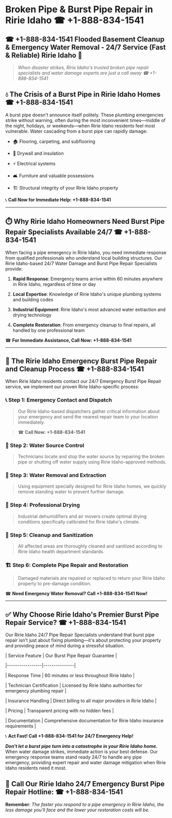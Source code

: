 # Broken Pipe & Burst Pipe Repair in Ririe Idaho ☎ +1-888-834-1541  
## ☎ +1-888-834-1541 Flooded Basement Cleanup & Emergency Water Removal - 24/7 Service (Fast & Reliable) Ririe Idaho 🚨  

> *When disaster strikes, Ririe Idaho's trusted broken pipe repair specialists and water damage experts are just a call away ☎ +1-888-834-1541*  

## 💧 The Crisis of a Burst Pipe in Ririe Idaho Homes ☎ +1-888-834-1541  

A burst pipe doesn't announce itself politely. These plumbing emergencies strike without warning, often during the most inconvenient times—middle of the night, holidays, or weekends—when Ririe Idaho residents feel most vulnerable. Water cascading from a burst pipe can rapidly damage:  

* 🏠 Flooring, carpeting, and subflooring  
* 🧱 Drywall and insulation  
* ⚡ Electrical systems  
* 🛋️ Furniture and valuable possessions  
* 🏗️ Structural integrity of your Ririe Idaho property  

📞 **Call Now for Immediate Help: +1-888-834-1541**  

---  

## ⏱️ Why Ririe Idaho Homeowners Need Burst Pipe Repair Specialists Available 24/7 ☎ +1-888-834-1541  

When facing a pipe emergency in Ririe Idaho, you need immediate response from qualified professionals who understand local building structures. Our Ririe Idaho-based 24/7 Water Damage and Burst Pipe Repair Specialists provide:  

1. **Rapid Response**: Emergency teams arrive within 60 minutes anywhere in Ririe Idaho, regardless of time or day  
2. **Local Expertise**: Knowledge of Ririe Idaho's unique plumbing systems and building codes  
3. **Industrial Equipment**: Ririe Idaho's most advanced water extraction and drying technology  
4. **Complete Restoration**: From emergency cleanup to final repairs, all handled by one professional team  

☎ **For Immediate Assistance, Call Now: +1-888-834-1541**  

---  

## 🔧 The Ririe Idaho Emergency Burst Pipe Repair and Cleanup Process ☎ +1-888-834-1541  

When Ririe Idaho residents contact our 24/7 Emergency Burst Pipe Repair service, we implement our proven Ririe Idaho-specific process:  

### 📞 Step 1: Emergency Contact and Dispatch  
> Our Ririe Idaho-based dispatchers gather critical information about your emergency and send the nearest repair team to your location immediately.  
> ☎ **Call Now: +1-888-834-1541**  

### 🚿 Step 2: Water Source Control  
> Technicians locate and stop the water source by repairing the broken pipe or shutting off water supply using Ririe Idaho-approved methods.  

### 🌊 Step 3: Water Removal and Extraction  
> Using equipment specially designed for Ririe Idaho homes, we quickly remove standing water to prevent further damage.  

### 💨 Step 4: Professional Drying  
> Industrial dehumidifiers and air movers create optimal drying conditions specifically calibrated for Ririe Idaho's climate.  

### 🧼 Step 5: Cleanup and Sanitization  
> All affected areas are thoroughly cleaned and sanitized according to Ririe Idaho health department standards.  

### 🏗️ Step 6: Complete Pipe Repair and Restoration  
> Damaged materials are repaired or replaced to return your Ririe Idaho property to pre-damage condition.  

☎ **Need Emergency Water Removal? Call +1-888-834-1541 Now!**  

---  

## ✅ Why Choose Ririe Idaho's Premier Burst Pipe Repair Service? ☎ +1-888-834-1541  

Our Ririe Idaho 24/7 Pipe Repair Specialists understand that burst pipe repair isn't just about fixing plumbing—it's about protecting your property and providing peace of mind during a stressful situation.  

| Service Feature | Our Burst Pipe Repair Guarantee |  
|-----------------|---------------|  
| Response Time | 60 minutes or less throughout Ririe Idaho |  
| Technician Certification | Licensed by Ririe Idaho authorities for emergency plumbing repair |  
| Insurance Handling | Direct billing to all major providers in Ririe Idaho |  
| Pricing | Transparent pricing with no hidden fees |  
| Documentation | Comprehensive documentation for Ririe Idaho insurance requirements |  

📞 **Act Fast! Call +1-888-834-1541 for 24/7 Emergency Help!**  

***Don't let a burst pipe turn into a catastrophe in your Ririe Idaho home.*** When water damage strikes, immediate action is your best defense. Our emergency response teams stand ready 24/7 to handle any pipe emergency, providing expert repair and water damage mitigation when Ririe Idaho residents need it most.  

## 📱 Call Our Ririe Idaho 24/7 Emergency Burst Pipe Repair Hotline: ☎ +1-888-834-1541  

**Remember**: *The faster you respond to a pipe emergency in Ririe Idaho, the less damage you'll face and the lower your restoration costs will be.*